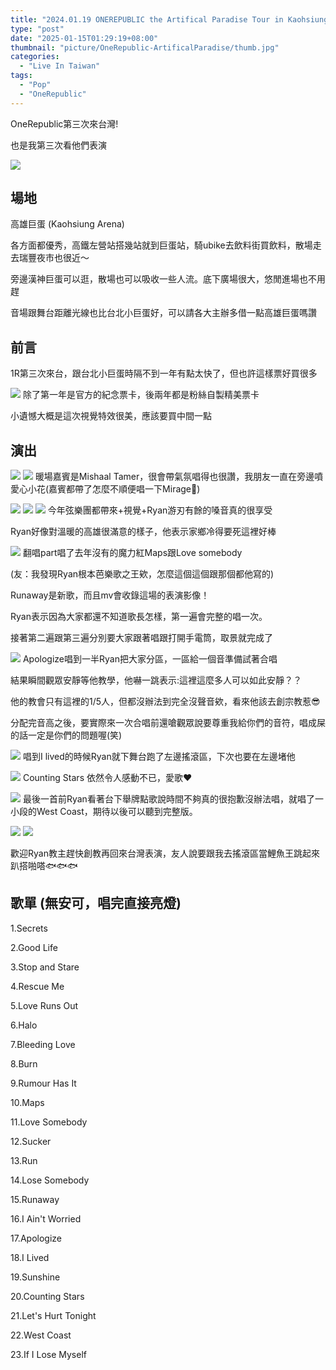 ```yaml
---
title: "2024.01.19 ONEREPUBLIC the Artifical Paradise Tour in Kaohsiung"
type: "post"
date: "2025-01-15T01:29:19+08:00"
thumbnail: "picture/OneRepublic-ArtificalParadise/thumb.jpg"
categories: 
  - "Live In Taiwan"
tags:
  - "Pop"
  - "OneRepublic"
---
```


OneRepublic第三次來台灣!

也是我第三次看他們表演

<!--more-->
![](/picture/OneRepublic-ArtificalParadise/thumb.jpg)

## 場地
高雄巨蛋 (Kaohsiung Arena)

各方面都優秀，高鐵左營站搭幾站就到巨蛋站，騎ubike去飲料街買飲料，散場走去瑞豐夜市也很近～

旁邊漢神巨蛋可以逛，散場也可以吸收一些人流。底下廣場很大，悠閒進場也不用趕

音場跟舞台距離光線也比台北小巨蛋好，可以請各大主辦多借一點高雄巨蛋嗎讚

## 前言
1R第三次來台，跟台北小巨蛋時隔不到一年有點太快了，但也許這樣票好買很多

![](/picture/OneRepublic-ArtificalParadise/1.jpg)
除了第一年是官方的紀念票卡，後兩年都是粉絲自製精美票卡

小遺憾大概是這次視覺特效很美，應該要買中間一點

## 演出
![](/picture/OneRepublic-ArtificalParadise/2.jpg)
![](/picture/OneRepublic-ArtificalParadise/3.jpg)
暖場嘉賓是Mishaal Tamer，很會帶氣氛唱得也很讚，我朋友一直在旁邊噴愛心小花(嘉賓都帶了怎麼不順便唱一下Mirage🤣)

![](/picture/OneRepublic-ArtificalParadise/4.jpg)
![](/picture/OneRepublic-ArtificalParadise/5.jpg)
![](/picture/OneRepublic-ArtificalParadise/6.jpg)
今年弦樂團都帶來+視覺+Ryan游刃有餘的嗓音真的很享受

Ryan好像對溫暖的高雄很滿意的樣子，他表示家鄉冷得要死這裡好棒

![](/picture/OneRepublic-ArtificalParadise/7.jpg)
翻唱part唱了去年沒有的魔力紅Maps跟Love somebody

(友：我發現Ryan根本芭樂歌之王欸，怎麼這個這個跟那個都他寫的)

Runaway是新歌，而且mv會收錄這場的表演影像！

Ryan表示因為大家都還不知道歌長怎樣，第一遍會完整的唱一次。

接著第二遍跟第三遍分別要大家跟著唱跟打開手電筒，取景就完成了

![](/picture/OneRepublic-ArtificalParadise/8.jpg)
Apologize唱到一半Ryan把大家分區，一區給一個音準備試著合唱

結果瞬間觀眾安靜等他教學，他嚇一跳表示:這裡這麼多人可以如此安靜？？

他的教會只有這裡的1/5人，但都沒辦法到完全沒聲音欸，看來他該去創宗教惹😎

分配完音高之後，要實際來一次合唱前還嗆觀眾說要尊重我給你們的音符，唱成屎的話一定是你們的問題喔(笑)

![](/picture/OneRepublic-ArtificalParadise/10.jpg)
唱到I lived的時候Ryan就下舞台跑了左邊搖滾區，下次也要在左邊堵他

![](/picture/OneRepublic-ArtificalParadise/9.jpg)
Counting Stars 依然令人感動不已，愛歌❤️

![](/picture/OneRepublic-ArtificalParadise/11.jpg)
最後一首前Ryan看著台下舉牌點歌說時間不夠真的很抱歉沒辦法唱，就唱了一小段的West Coast，期待以後可以聽到完整版。

![](/picture/OneRepublic-ArtificalParadise/12.jpg)
![](/picture/OneRepublic-ArtificalParadise/13.jpg)

歡迎Ryan教主趕快創教再回來台灣表演，友人說要跟我去搖滾區當鯉魚王跳起來趴搭啪嗒🐟🐟🐟

## 歌單 (無安可，唱完直接亮燈)

1.Secrets

2.Good Life

3.Stop and Stare

4.Rescue Me

5.Love Runs Out

6.Halo

7.Bleeding Love

8.Burn

9.Rumour Has It

10.Maps

11.Love Somebody

12.Sucker

13.Run

14.Lose Somebody

15.Runaway

16.I Ain't Worried

17.Apologize

18.I Lived

19.Sunshine

20.Counting Stars

21.Let's Hurt Tonight

22.West Coast

23.If I Lose Myself